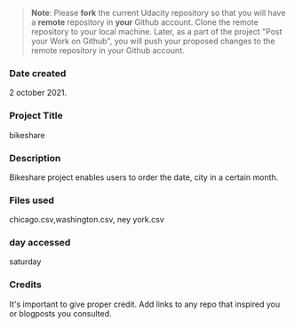 >**Note**: Please **fork** the current Udacity repository so that you will have a **remote** repository in **your** Github account. Clone the remote repository to your local machine. Later, as a part of the project "Post your Work on Github", you will push your proposed changes to the remote repository in your Github account.

### Date created
2 october 2021.

### Project Title
bikeshare 

### Description
Bikeshare project enables users to order the date, city in a certain month.
### Files used
chicago.csv,washington.csv, ney york.csv
### day accessed
saturday

### Credits
It's important to give proper credit. Add links to any repo that inspired you or blogposts you consulted.

